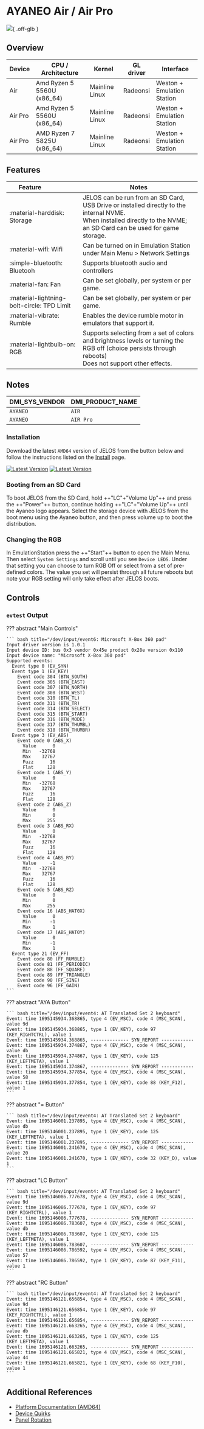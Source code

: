 # AYANEO Air / Air Pro

![](../../_inc/images/devices/ayaneo-air.png){ .off-glb }

## Overview

| Device | CPU / Architecture | Kernel | GL driver | Interface |
| -- | -- | -- | -- | -- |
| Air | Amd Ryzen 5 5560U (x86_64) | Mainline Linux | Radeonsi | Weston + Emulation Station |
| Air Pro | Amd Ryzen 5 5560U (x86_64) | Mainline Linux | Radeonsi | Weston + Emulation Station |
| Air Pro | AMD Ryzen 7 5825U (x86_64) | Mainline Linux | Radeonsi | Weston + Emulation Station |

## Features

| Feature&nbsp;&nbsp;&nbsp;&nbsp;&nbsp;&nbsp;&nbsp;&nbsp;&nbsp;&nbsp;&nbsp;&nbsp;&nbsp;&nbsp;&nbsp;&nbsp; | Notes |
| -- | -- |
| :material-harddisk: Storage | JELOS can be run from an SD Card, USB Drive or installed directly to the internal NVME. <br> When installed directly to the NVME; an SD Card can be used for game storage. |
| :material-wifi: Wifi | Can be turned on in Emulation Station under Main Menu > Network Settings |
| :simple-bluetooth: Bluetooh | Supports bluetooth audio and controllers |
| :material-fan: Fan | Can be set globally, per system or per game. |
| :material-lightning-bolt-circle: TPD Limit | Can be set globally, per system or per game. |
| :material-vibrate: Rumble | Enables the device rumble motor in emulators that support it. |
| :material-lightbulb-on: RGB | Supports selecting from a set of colors and brightness levels or turning the RGB off (choice persists through reboots) <br> Does not support other effects. |

## Notes

| DMI_SYS_VENDOR | DMI_PRODUCT_NAME |
| -- | -- |
| `AYANEO ` | `AIR` |
| `AYANEO ` | `AIR Pro` |

### Installation

Download the latest `AMD64` version of JELOS from the button below and follow the instructions listed on the [Install](../../../play/install/) page.

[![Latest Version](https://img.shields.io/github/release/JustEnoughLinuxOS/distribution.svg?labelColor=111111&color=5998FF&label=Latest&style=flat#only-light)](https://github.com/JustEnoughLinuxOS/distribution/releases/latest)
[![Latest Version](https://img.shields.io/github/release/JustEnoughLinuxOS/distribution.svg?labelColor=dddddd&color=5998FF&label=Latest&style=flat#only-dark)](https://github.com/JustEnoughLinuxOS/distribution/releases/latest)

### Booting from an SD Card

To boot JELOS from the SD Card, hold ++"LC"+"Volume Up"++ and press the ++"Power"++ button, continue holding ++"LC"+"Volume Up"++ until the Ayaneo logo appears.  Select the storage device with JELOS from the boot menu using the Ayaneo button, and then press volume up to boot the distribution.

### Changing the RGB 

In EmulationStation press the ++"Start"++ button to open the Main Menu.  Then select `System Settings` and scroll until you see `Device LEDS`.  Under that setting you can choose to turn RGB Off or select from a set of pre-defined colors.  The value you set will persist through all future reboots but note your RGB setting will only take effect after JELOS boots.

## Controls

### `evtest` Output

??? abstract "Main Controls"

	``` bash title="/dev/input/event6: Microsoft X-Box 360 pad"
	Input driver version is 1.0.1
	Input device ID: bus 0x3 vendor 0x45e product 0x28e version 0x110
	Input device name: "Microsoft X-Box 360 pad"
	Supported events:
	  Event type 0 (EV_SYN)
	  Event type 1 (EV_KEY)
	    Event code 304 (BTN_SOUTH)
	    Event code 305 (BTN_EAST)
	    Event code 307 (BTN_NORTH)
	    Event code 308 (BTN_WEST)
	    Event code 310 (BTN_TL)
	    Event code 311 (BTN_TR)
	    Event code 314 (BTN_SELECT)
	    Event code 315 (BTN_START)
	    Event code 316 (BTN_MODE)
	    Event code 317 (BTN_THUMBL)
	    Event code 318 (BTN_THUMBR)
	  Event type 3 (EV_ABS)
	    Event code 0 (ABS_X)
	      Value      0
	      Min   -32768
	      Max    32767
	      Fuzz      16
	      Flat     128
	    Event code 1 (ABS_Y)
	      Value      0
	      Min   -32768
	      Max    32767
	      Fuzz      16
	      Flat     128
	    Event code 2 (ABS_Z)
	      Value      0
	      Min        0
	      Max      255
	    Event code 3 (ABS_RX)
	      Value      0
	      Min   -32768
	      Max    32767
	      Fuzz      16
	      Flat     128
	    Event code 4 (ABS_RY)
	      Value     -1
	      Min   -32768
	      Max    32767
	      Fuzz      16
	      Flat     128
	    Event code 5 (ABS_RZ)
	      Value      0
	      Min        0
	      Max      255
	    Event code 16 (ABS_HAT0X)
	      Value      0
	      Min       -1
	      Max        1
	    Event code 17 (ABS_HAT0Y)
	      Value      0
	      Min       -1
	      Max        1
	  Event type 21 (EV_FF)
	    Event code 80 (FF_RUMBLE)
	    Event code 81 (FF_PERIODIC)
	    Event code 88 (FF_SQUARE)
	    Event code 89 (FF_TRIANGLE)
	    Event code 90 (FF_SINE)
	    Event code 96 (FF_GAIN)
	```

??? abstract "AYA Button"

	``` bash title="/dev/input/event4: AT Translated Set 2 keyboard"
	Event: time 1695145934.368865, type 4 (EV_MSC), code 4 (MSC_SCAN), value 9d
	Event: time 1695145934.368865, type 1 (EV_KEY), code 97 (KEY_RIGHTCTRL), value 1
	Event: time 1695145934.368865, -------------- SYN_REPORT ------------
	Event: time 1695145934.374867, type 4 (EV_MSC), code 4 (MSC_SCAN), value db
	Event: time 1695145934.374867, type 1 (EV_KEY), code 125 (KEY_LEFTMETA), value 1
	Event: time 1695145934.374867, -------------- SYN_REPORT ------------
	Event: time 1695145934.377854, type 4 (EV_MSC), code 4 (MSC_SCAN), value 58
	Event: time 1695145934.377854, type 1 (EV_KEY), code 88 (KEY_F12), value 1
	```

??? abstract "= Button"

	``` bash title="/dev/input/event4: AT Translated Set 2 keyboard"
	Event: time 1695146001.237895, type 4 (EV_MSC), code 4 (MSC_SCAN), value db
	Event: time 1695146001.237895, type 1 (EV_KEY), code 125 (KEY_LEFTMETA), value 1
	Event: time 1695146001.237895, -------------- SYN_REPORT ------------
	Event: time 1695146001.241670, type 4 (EV_MSC), code 4 (MSC_SCAN), value 20
	Event: time 1695146001.241670, type 1 (EV_KEY), code 32 (KEY_D), value 1
	```

??? abstract "LC Button"

	``` bash title="/dev/input/event4: AT Translated Set 2 keyboard"
	Event: time 1695146086.777678, type 4 (EV_MSC), code 4 (MSC_SCAN), value 9d
	Event: time 1695146086.777678, type 1 (EV_KEY), code 97 (KEY_RIGHTCTRL), value 1
	Event: time 1695146086.777678, -------------- SYN_REPORT ------------
	Event: time 1695146086.783607, type 4 (EV_MSC), code 4 (MSC_SCAN), value db
	Event: time 1695146086.783607, type 1 (EV_KEY), code 125 (KEY_LEFTMETA), value 1
	Event: time 1695146086.783607, -------------- SYN_REPORT ------------
	Event: time 1695146086.786592, type 4 (EV_MSC), code 4 (MSC_SCAN), value 57
	Event: time 1695146086.786592, type 1 (EV_KEY), code 87 (KEY_F11), value 1
	```

??? abstract "RC Button"

	``` bash title="/dev/input/event4: AT Translated Set 2 keyboard"
	Event: time 1695146121.656854, type 4 (EV_MSC), code 4 (MSC_SCAN), value 9d
	Event: time 1695146121.656854, type 1 (EV_KEY), code 97 (KEY_RIGHTCTRL), value 1
	Event: time 1695146121.656854, -------------- SYN_REPORT ------------
	Event: time 1695146121.663265, type 4 (EV_MSC), code 4 (MSC_SCAN), value db
	Event: time 1695146121.663265, type 1 (EV_KEY), code 125 (KEY_LEFTMETA), value 1
	Event: time 1695146121.663265, -------------- SYN_REPORT ------------
	Event: time 1695146121.665821, type 4 (EV_MSC), code 4 (MSC_SCAN), value 44
	Event: time 1695146121.665821, type 1 (EV_KEY), code 68 (KEY_F10), value 1
	```

## Additional References

- [Platform Documentation (AMD64)](https://github.com/JustEnoughLinuxOS/distribution/blob/main/documentation/PER_DEVICE_DOCUMENTATION/AMD64)
- [Device Quirks](https://github.com/JustEnoughLinuxOS/distribution/tree/main/packages/hardware/quirks/devices/AYANEO%20AIR)
- [Panel Rotation](https://github.com/JustEnoughLinuxOS/distribution/blob/main/packages/kernel/linux/patches/AMD64/002-display-quirks.patch)
